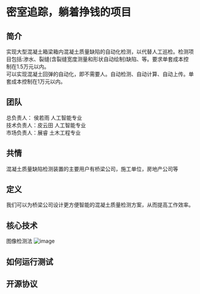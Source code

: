 密室追踪，躺着挣钱的项目  
====================
简介
--------------
实现大型混凝土箱梁箱内混凝土质量缺陷的自动化检测，以代替人工巡检。检测项目包括:渗水、裂缝(含裂缝宽度测量和形状自动绘制)缺陷、等。要求单套成本控制在1.5万元以内。  
可以实现混凝土回弹的自动化，即不需要人。自动检测、自动计算、自动上传。单套成本控制在1万元以内。    

团队  
-------------
总负责人：  侯若雨  人工智能专业  
技术负责人：皮云田  人工智能专业  
市场负责人：展睿    土木工程专业  

共情
-------
混凝土质量缺陷检测装置的主要用户有桥梁公司，施工单位，房地产公司等

定义
-------
我们可以为桥梁公司设计更方便智能的混凝土质量检测方案，从而提高工作效率。

核心技术
-----
图像检测法
![image](https://github.com/huasheng666666666/Chamber-tracking/assets/150651275/8448667a-011b-4be8-be78-49b29e210d25)


如何运行测试
-------

  
开源协议
------
